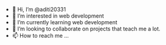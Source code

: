 - 👋 Hi, I’m @aditi20331
- 👀 I’m interested in web development
- 🌱 I’m currently learning web development
- 💞️ I’m looking to collaborate on projects that teach me a lot.
- 📫 How to reach me ...

<!---
aditi20331/aditi20331 is a ✨ special ✨ repository because its `README.md` (this file) appears on your GitHub profile.
You can click the Preview link to take a look at your changes.
--->
